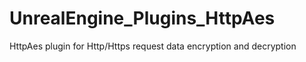 # UnrealEngine_Plugins_HttpAes
 HttpAes plugin for Http/Https request data encryption and decryption
